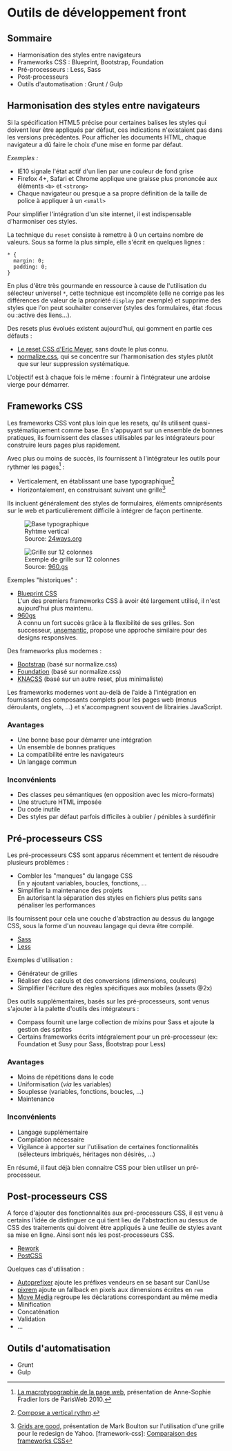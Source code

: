 # Outils de développement front

## Sommaire

* Harmonisation des styles entre navigateurs
* Frameworks CSS : Blueprint, Bootstrap, Foundation
* Pré-processeurs : Less, Sass
* Post-processeurs
* Outils d'automatisation : Grunt / Gulp


## Harmonisation des styles entre navigateurs

Si la spécification HTML5 précise pour certaines balises les styles qui doivent leur être appliqués par défaut, ces indications n'existaient pas dans les versions précédentes. Pour afficher les documents HTML, chaque navigateur a dû faire le choix d'une mise en forme par défaut.

*Exemples :*

* IE10 signale l'état actif d'un lien par une couleur de fond grise
* Firefox 4+, Safari et Chrome applique une graisse plus prononcée aux éléments `<b>` et `<strong>`
* Chaque navigateur ou presque a sa propre définition de la taille de police à appliquer à un `<small>`

Pour simplifier l'intégration d'un site internet, il est indispensable d'harmoniser ces styles.

La technique du `reset` consiste à remettre à 0 un certains nombre de valeurs. Sous sa forme la plus simple, elle s'écrit en quelques lignes :

	* {
	  margin: 0;
	  padding: 0;
	}

En plus d'être très gourmande en ressource à cause de l'utilisation du sélecteur universel `*`, cette technique est incomplète (elle ne corrige pas les différences de valeur de la propriété `display` par exemple) et supprime des styles que l'on peut souhaiter conserver (styles des formulaires, état :focus ou :active des liens…).  

Des resets plus évolués existent aujourd'hui, qui gomment en partie ces défauts :

* [Le reset CSS d'Eric Meyer](http://meyerweb.com/eric/tools/css/reset/), sans doute le plus connu.
* [normalize.css](http://necolas.github.io/normalize.css/), qui se concentre sur l'harmonisation des styles plutôt que sur leur suppression systématique.

L'objectif est à chaque fois le même : fournir à l'intégrateur une ardoise vierge pour démarrer.


## Frameworks CSS

Les frameworks CSS vont plus loin que les resets, qu'ils utilisent quasi-systématiquement comme base. En s'appuyant sur un ensemble de bonnes pratiques, ils fournissent des classes utilisables par les intégrateurs pour construire leurs pages plus rapidement.

Avec plus ou moins de succès, ils fournissent à l'intégrateur les outils pour rythmer les pages[^rythm] :

* Verticalement, en établissant une base typographique[^vertical-rythm]
* Horizontalement, en construisant suivant une grille[^css-grid]

Ils incluent généralement des styles de formulaires, éléments omniprésents sur le web et particulièrement difficile à intégrer de façon pertinente.

<figure>
  <img src="assets/vertical-rythm.png" alt="Base typographique" />
  <figcaption>
    Ryhtme vertical<br />
    Source: <a href="http://24ways.org/2006/compose-to-a-vertical-rhythm/">24ways.org</a>
  </figcaption>
</figure>

<figure>
  <img src="assets/css-grid.png" alt="Grille sur 12 colonnes" />
  <figcaption>
    Exemple de grille sur 12 colonnes<br />
    Source: <a href="http://960.gs/">960.gs</a>
  </figcaption>
</figure>

Exemples "historiques" :

* [Blueprint CSS](http://www.blueprintcss.org/)  
  L'un des premiers frameworks CSS à avoir été largement utilisé, il n'est aujourd'hui plus maintenu.
* [960gs](http://960.gs/)  
  A connu un fort succès grâce à la flexibilité de ses grilles.
  Son successeur, [unsemantic](http://unsemantic.com/), propose une approche similaire pour des designs responsives.

Des frameworks plus modernes :

* [Bootstrap](http://getbootstrap.com/) (basé sur normalize.css)
* [Foundation](http://foundation.zurb.com/) (basé sur normalize.css)
* [KNACSS](http://www.knacss.com/) (basé sur un autre reset, plus minimaliste)

Les frameworks modernes vont au-delà de l'aide à l'intégration en fournissant des composants complets pour les pages web (menus déroulants, onglets, …) et s'accompagnent souvent de librairies JavaScript.
 
### Avantages

* Une bonne base pour démarrer une intégration
* Un ensemble de bonnes pratiques
* La compatibilité entre les navigateurs
* Un langage commun

### Inconvénients

* Des classes peu sémantiques (en opposition avec les micro-formats)
* Une structure HTML imposée
* Du code inutile
* Des styles par défaut parfois difficiles à oublier / pénibles à surdéfinir


## Pré-processeurs CSS

Les pré-processeurs CSS sont apparus récemment et tentent de résoudre plusieurs problèmes :

* Combler les "manques" du langage CSS  
  En y ajoutant variables, boucles, fonctions, …
* Simplifier la maintenance des projets  
  En autorisant la séparation des styles en fichiers plus petits sans pénaliser les performances

Ils fournissent pour cela une couche d'abstraction au dessus du langage CSS, sous la forme d'un nouveau langage qui devra être compilé.

* [Sass](http://sass-lang.com/)
* [Less](http://lesscss.org/)

Exemples d'utilisation :

* Générateur de grilles
* Réaliser des calculs et des conversions (dimensions, couleurs)
* Simplifier l'écriture des règles spécifiques aux mobiles (assets @2x)

Des outils supplémentaires, basés sur les pré-processeurs, sont venus s'ajouter à la palette d'outils des intégrateurs :

* Compass fournit une large collection de mixins pour Sass et ajoute la gestion des sprites
* Certains frameworks écrits intégralement pour un pré-processeur (ex: Foundation et Susy pour Sass, Bootstrap pour Less)


### Avantages

* Moins de répétitions dans le code
* Uniformisation (*via* les variables)
* Souplesse (variables, fonctions, boucles, …)
* Maintenance

### Inconvénients

* Langage supplémentaire
* Compilation nécessaire
* Vigilance à apporter sur l'utilisation de certaines fonctionnalités (sélecteurs imbriqués, héritages non désirés, …)

En résumé, il faut déjà bien connaitre CSS pour bien utiliser un pré-processeur.


## Post-processeurs CSS

A force d'ajouter des fonctionnalités aux pré-processeurs CSS, il est venu à certains l'idée de distinguer ce qui tient lieu de l'abstraction au dessus de CSS des traitements qui doivent être appliqués à une feuille de styles avant sa mise en ligne. Ainsi sont nés les post-processeurs CSS.

* [Rework](https://github.com/reworkcss/rework)
* [PostCSS](https://github.com/ai/postcss)

Quelques cas d'utilisation :

* [Autoprefixer](https://github.com/ai/autoprefixer) ajoute les préfixes vendeurs en se basant sur CanIUse
* [pixrem](https://github.com/robwierzbowski/node-pixrem) ajoute un fallback en pixels aux dimensions écrites en `rem`
* [Move Media](https://github.com/reworkcss/rework-move-media) regroupe les déclarations correspondant au même media
* Minification
* Concaténation
* Validation
* …

## Outils d'automatisation

* Grunt
* Gulp

[^rythm]: [La macrotypographie de la page web](http://www.paris-web.fr/2010/programme/macrotypographie-page-web.php), présentation de Anne-Sophie Fradier lors de ParisWeb 2010.
[^vertical-rythm]: [Compose a vertical rythm](http://24ways.org/2006/compose-to-a-vertical-rhythm/).
[^css-grid]: [Grids are good](http://www.subtraction.com/pics/0703/grids_are_good.pdf), présentation de Mark Boulton sur l'utilisation d'une grille pour le redesign de Yahoo.
[framework-css]: [Comparaison des frameworks CSS](http://usablica.github.io/front-end-frameworks/compare.html)
[^grid-system]: <http://www.thegridsystem.org/>